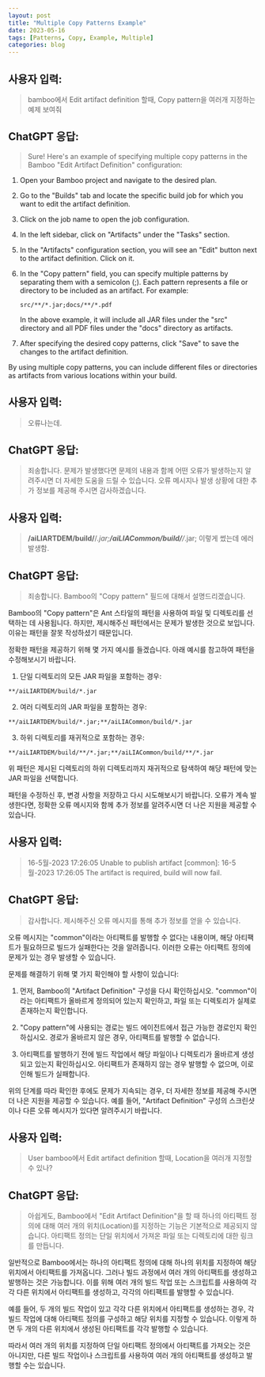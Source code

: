 ```yaml
---
layout: post
title: "Multiple Copy Patterns Example"
date: 2023-05-16
tags: [Patterns, Copy, Example, Multiple]
categories: blog
---
```


## 사용자 입력:
> bamboo에서 Edit artifact definition 할때, Copy pattern을 여러개 지정하는 예제 보여줘

## ChatGPT 응답:
> Sure! Here's an example of specifying multiple copy patterns in the Bamboo "Edit Artifact Definition" configuration:

1. Open your Bamboo project and navigate to the desired plan.
2. Go to the "Builds" tab and locate the specific build job for which you want to edit the artifact definition.
3. Click on the job name to open the job configuration.
4. In the left sidebar, click on "Artifacts" under the "Tasks" section.
5. In the "Artifacts" configuration section, you will see an "Edit" button next to the artifact definition. Click on it.
6. In the "Copy pattern" field, you can specify multiple patterns by separating them with a semicolon (;). Each pattern represents a file or directory to be included as an artifact. For example:

   ```
   src/**/*.jar;docs/**/*.pdf
   ```

   In the above example, it will include all JAR files under the "src" directory and all PDF files under the "docs" directory as artifacts.

7. After specifying the desired copy patterns, click "Save" to save the changes to the artifact definition.

By using multiple copy patterns, you can include different files or directories as artifacts from various locations within your build.

## 사용자 입력:
> 오류나는데.

## ChatGPT 응답:
> 죄송합니다. 문제가 발생했다면 문제의 내용과 함께 어떤 오류가 발생하는지 알려주시면 더 자세한 도움을 드릴 수 있습니다. 오류 메시지나 발생 상황에 대한 추가 정보를 제공해 주시면 감사하겠습니다.

## 사용자 입력:
> **/aiLIARTDEM/build/**/*.jar;**/aiLIACommon/build/**/*.jar; 이렇게 썼는데 에러 발생함.

## ChatGPT 응답:
> 죄송합니다. Bamboo의 "Copy pattern" 필드에 대해서 설명드리겠습니다.

Bamboo의 "Copy pattern"은 Ant 스타일의 패턴을 사용하여 파일 및 디렉토리를 선택하는 데 사용됩니다. 하지만, 제시해주신 패턴에서는 문제가 발생한 것으로 보입니다. 이유는 패턴을 잘못 작성하셨기 때문입니다.

정확한 패턴을 제공하기 위해 몇 가지 예시를 들겠습니다. 아래 예시를 참고하여 패턴을 수정해보시기 바랍니다.

1. 단일 디렉토리의 모든 JAR 파일을 포함하는 경우:
```
**/aiLIARTDEM/build/*.jar
```

2. 여러 디렉토리의 JAR 파일을 포함하는 경우:
```
**/aiLIARTDEM/build/*.jar;**/aiLIACommon/build/*.jar
```

3. 하위 디렉토리를 재귀적으로 포함하는 경우:
```
**/aiLIARTDEM/build/**/*.jar;**/aiLIACommon/build/**/*.jar
```

위 패턴은 제시된 디렉토리의 하위 디렉토리까지 재귀적으로 탐색하여 해당 패턴에 맞는 JAR 파일을 선택합니다.

패턴을 수정하신 후, 변경 사항을 저장하고 다시 시도해보시기 바랍니다. 오류가 계속 발생한다면, 정확한 오류 메시지와 함께 추가 정보를 알려주시면 더 나은 지원을 제공할 수 있습니다.

## 사용자 입력:
> 16-5월-2023 17:26:05	Unable to publish artifact [common]: 
16-5월-2023 17:26:05	The artifact is required, build will now fail.

## ChatGPT 응답:
> 감사합니다. 제시해주신 오류 메시지를 통해 추가 정보를 얻을 수 있습니다.

오류 메시지는 "common"이라는 아티팩트를 발행할 수 없다는 내용이며, 해당 아티팩트가 필요하므로 빌드가 실패한다는 것을 알려줍니다. 이러한 오류는 아티팩트 정의에 문제가 있는 경우 발생할 수 있습니다.

문제를 해결하기 위해 몇 가지 확인해야 할 사항이 있습니다:

1. 먼저, Bamboo의 "Artifact Definition" 구성을 다시 확인하십시오. "common"이라는 아티팩트가 올바르게 정의되어 있는지 확인하고, 파일 또는 디렉토리가 실제로 존재하는지 확인합니다.

2. "Copy pattern"에 사용되는 경로는 빌드 에이전트에서 접근 가능한 경로인지 확인하십시오. 경로가 올바르지 않은 경우, 아티팩트를 발행할 수 없습니다.

3. 아티팩트를 발행하기 전에 빌드 작업에서 해당 파일이나 디렉토리가 올바르게 생성되고 있는지 확인하십시오. 아티팩트가 존재하지 않는 경우 발행할 수 없으며, 이로 인해 빌드가 실패합니다.

위의 단계를 따라 확인한 후에도 문제가 지속되는 경우, 더 자세한 정보를 제공해 주시면 더 나은 지원을 제공할 수 있습니다. 예를 들어, "Artifact Definition" 구성의 스크린샷이나 다른 오류 메시지가 있다면 알려주시기 바랍니다.

## 사용자 입력:
> User
bamboo에서 Edit artifact definition 할때, Location을 여러개 지정할 수 있나?

## ChatGPT 응답:
> 아쉽게도, Bamboo에서 "Edit Artifact Definition"을 할 때 하나의 아티팩트 정의에 대해 여러 개의 위치(Location)를 지정하는 기능은 기본적으로 제공되지 않습니다. 아티팩트 정의는 단일 위치에서 가져온 파일 또는 디렉토리에 대한 링크를 만듭니다.

일반적으로 Bamboo에서는 하나의 아티팩트 정의에 대해 하나의 위치를 지정하여 해당 위치에서 아티팩트를 가져옵니다. 그러나 빌드 과정에서 여러 개의 아티팩트를 생성하고 발행하는 것은 가능합니다. 이를 위해 여러 개의 빌드 작업 또는 스크립트를 사용하여 각각 다른 위치에서 아티팩트를 생성하고, 각각의 아티팩트를 발행할 수 있습니다.

예를 들어, 두 개의 빌드 작업이 있고 각각 다른 위치에서 아티팩트를 생성하는 경우, 각 빌드 작업에 대해 아티팩트 정의를 구성하고 해당 위치를 지정할 수 있습니다. 이렇게 하면 두 개의 다른 위치에서 생성된 아티팩트를 각각 발행할 수 있습니다.

따라서 여러 개의 위치를 지정하여 단일 아티팩트 정의에서 아티팩트를 가져오는 것은 아니지만, 다른 빌드 작업이나 스크립트를 사용하여 여러 개의 아티팩트를 생성하고 발행할 수는 있습니다.

